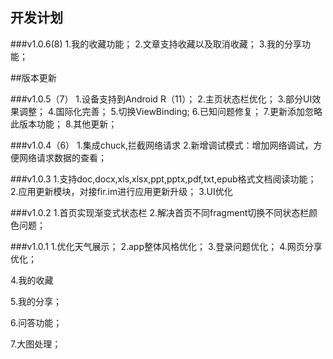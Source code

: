## 开发计划

###v1.0.6(8)
1.我的收藏功能；
2.文章支持收藏以及取消收藏；
3.我的分享功能；

##版本更新

###v1.0.5（7）
1.设备支持到Android R（11）；
2.主页状态栏优化；
3.部分UI效果调整；
4.国际化完善；
5.切换ViewBinding;
6.已知问题修复；
7.更新添加忽略此版本功能；
8.其他更新；

###v1.0.4（6）
1.集成chuck,拦截网络请求
2.新增调试模式：增加网络调试，方便网络请求数据的查看；

###v1.0.3
1.支持doc,docx,xls,xlsx,ppt,pptx,pdf,txt,epub格式文档阅读功能；
2.应用更新模块，对接fir.im进行应用更新升级；
3.UI优化

###v1.0.2
1.首页实现渐变式状态栏
2.解决首页不同fragment切换不同状态栏颜色问题；

###v1.0.1
1.优化天气展示；
2.app整体风格优化；
3.登录问题优化；
4.网页分享优化；


4.我的收藏

5.我的分享；

6.问答功能；

7.大图处理；
